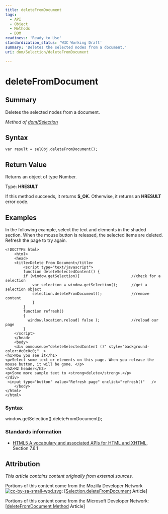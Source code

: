 ```yaml
---
title: deleteFromDocument
tags:
  - API
  - Object
  - Methods
  - DOM
readiness: 'Ready to Use'
standardization_status: 'W3C Working Draft'
summary: 'Deletes the selected nodes from a document.'
uri: dom/Selection/deleteFromDocument

---
```

# deleteFromDocument

## Summary

Deletes the selected nodes from a document.

*Method of [dom/Selection](/dom/Selection)*

## Syntax

``` {.js}
var result = selObj.deleteFromDocument();
```

## Return Value

Returns an object of type Number.

Type: **HRESULT**

If this method succeeds, it returns **S\_OK**. Otherwise, it returns an **HRESULT** error code.

## Examples

In the following example, select the text and elements in the shaded section. When the mouse button is released, the selected items are deleted. Refresh the page to try again.

``` {.html}
<!DOCTYPE html>
    <html>
    <head>
    <title>Delete From Document</title>
        <script type="text/javascript">
        function deleteSelectedContent() {
        if (window.getSelection){                       //check for a selection
            var selection = window.getSelection();      //get a selection object
            selection.deleteFromDocument();             //remove content
            }
        }
        function refresh()
        {
          window.location.reload( false );              //reload our page
        }
    </script>
    </head>
    <body>
    <div onmouseup="deleteSelectedContent ()" style="background-color:#c0c0c0;"  >
<h1>Now you see it</h1>
<p>Select some text or elements on this page. When you release the mouse button, it will be gone. </p>
<h2>H2 header</h2>
<p>Some more sample text to <strong>delete</strong>.</p>
</div>
 <input type="button" value="Refresh page" onclick="refresh()"   />
    </body>
</html>
</html>
```

### Syntax

window.getSelection().deleteFromDocument();

### Standards information

-   [HTML5 A vocabulary and associated APIs for HTML and XHTML](http://go.microsoft.com/fwlink/p/?linkid=221374), Section 7.6.1

## Attribution

*This article contains content originally from external sources.*

Portions of this content come from the Mozilla Developer Network [![cc-by-sa-small-wpd.svg](/assets/thumb/8/8c/cc-by-sa-small-wpd.svg/120px-cc-by-sa-small-wpd.svg.png)](http://creativecommons.org/licenses/by-sa/3.0/us/): [[Selection.deleteFromDocument](https://developer.mozilla.org/en-US/docs/Web/API/Selection.deleteFromDocument) Article]

Portions of this content come from the Microsoft Developer Network: [[deleteFromDocument Method](http://msdn.microsoft.com/en-us/library/ie/ff975176(v=vs.85).aspx) Article]

